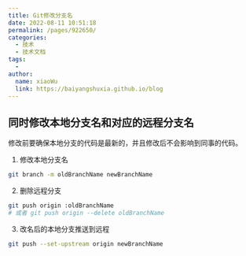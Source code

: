 ```yaml
---
title: Git修改分支名
date: 2022-08-11 10:51:18
permalink: /pages/922650/
categories:
  - 技术
  - 技术文档
tags:
  -
author:
  name: xiaoWu
  link: https://baiyangshuxia.github.io/blog
---
```


## 同时修改本地分支名和对应的远程分支名

修改前要确保本地分支的代码是最新的，并且修改后不会影响到同事的代码。

1. 修改本地分支名
```sh
git branch -m oldBranchName newBranchName
```

2. 删除远程分支
```sh
git push origin :oldBranchName
# 或者 git push origin --delete oldBranchName
```

3. 改名后的本地分支推送到远程

```sh
git push --set-upstream origin newBranchName
```
